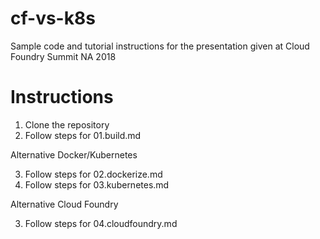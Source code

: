 # cf-vs-k8s
Sample code and tutorial instructions for the presentation given at Cloud Foundry Summit NA 2018

# Instructions

1. Clone the repository
2. Follow steps for 01.build.md

Alternative Docker/Kubernetes

3. Follow steps for 02.dockerize.md
4. Follow steps for 03.kubernetes.md

Alternative Cloud Foundry

3. Follow steps for 04.cloudfoundry.md
